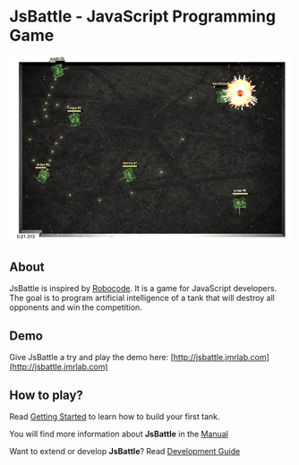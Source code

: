 # JsBattle - JavaScript Programming Game

![alt text](./img/screenshot.png)

## About
JsBattle is inspired by [Robocode](http://robocode.sourceforge.net/). It is a game for JavaScript developers. The goal is to program artificial intelligence of a tank that will destroy all opponents and win the competition.

## Demo

Give JsBattle a try and play the demo here: [http://jsbattle.jmrlab.com](http://jsbattle.jmrlab.com)

## How to play?

Read [Getting Started](./getting_started.md) to learn how to build your first tank.

You will find more information about **JsBattle** in the [Manual](./manual/README.md)

Want to extend or develop **JsBattle**? Read [Development Guide](./dev_guide/README.md)
